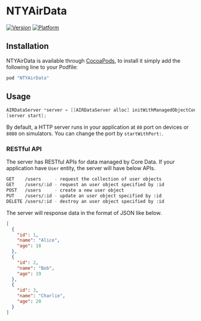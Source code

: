 # NTYAirData

[![Version](http://cocoapod-badges.herokuapp.com/v/NTYAirData/badge.png)](http://cocoadocs.org/docsets/NTYAirData)
[![Platform](http://cocoapod-badges.herokuapp.com/p/NTYAirData/badge.png)](http://cocoadocs.org/docsets/NTYAirData)

## Installation

NTYAirData is available through [CocoaPods](http://cocoapods.org), to install
it simply add the following line to your Podfile:

```rb
pod "NTYAirData"
```

## Usage

```objective-c
AIRDataServer *server = [[AIRDataServer alloc] initWithManagedObjectContext:context managedObjectModel:model];
[server start];
```

By default, a HTTP server runs in your application at `80` port on devices or `8080` on simulators. You can change the port by `startWithPort:`.

### RESTful API

The server has RESTful APIs for data managed by Core Data. If your application have `User` entity, the server will have below APIs.

```sh
GET    /users     - request the collection of user objects
GET    /users/:id - request an user object specified by :id
POST   /users     - create a new user object
PUT    /users/:id - update an user object specified by :id
DELETE /users/:id - destroy an user object specified by :id
```

The server will response data in the format of JSON like below.

```json
[
  {
    "id": 1,
    "name": "Alice",
    "age": 18
  },
  {
    "id": 2,
    "name": "Bob",
    "age": 19
  },
  {
    "id": 3,
    "name": "Charlie",
    "age": 20
  }
]
```

